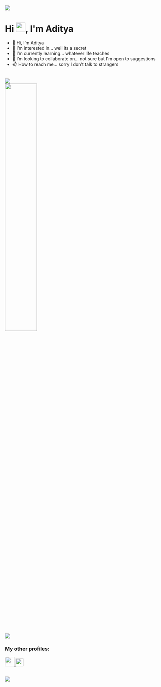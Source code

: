 <div>
  <a align="centre"  href="#"><img width="auto" height="auto" src="https://img1.hotstarext.com/image/upload/w_200,h_200,c_fill/feature/profile/5.png" height="175px" /></a>
</div>

<div>
  <h1 align="centre">Hi <img src="https://media.tenor.com/Wx9IEmZZXSoAAAAi/hi.gif" width="30px" height="30px">, I'm Aditya</h1>
</div>

<b></b>
- 👋 Hi, I’m Aditya
- 👀 I’m interested in... well its a secret
- 🌱 I’m currently learning... whatever life teaches
- 💞️ I’m looking to collaborate on... not sure but I'm open to suggestions
- 📫 How to reach me... sorry I don't talk to strangers

<br/>

<div><img src="https://github-readme-stats.vercel.app/api?username=imAdityaSatya&theme=react&hide_border=true">  
</div>  

<div>
<img width="45%" src="https://github-readme-stats.vercel.app/api/top-langs/?username=imAdityaSatya&layout=compact&langs_count=8&theme=react&hide_border=false">
</div>

<div>
<img src="http://github-readme-streak-stats.herokuapp.com?user=imAdityaSatya &theme=react &hide_border=true">
</div>
  
### My other profiles:
<div>
<a href="https://www.linkedin.com/in/aditya-satya-55174b1a5/"><img src="https://blog-assets.hootsuite.com/wp-content/uploads/2018/09/In-2C-54px-R.png" width="px" height="30px">
</a>  
<a href="https://auth.geeksforgeeks.org/user/adityasatya09/"><img src="https://media.geeksforgeeks.org/wp-content/uploads/20200716222246/Path-219.png" width="px" height="25px">
</a>
</div>

##
![](https://komarev.com/ghpvc/?username=imAdityaSatya&color=blue)

<!---
imAdityaSatya/imAdityaSatya is a ✨ special ✨ repository because its `README.md` (this file) appears on your GitHub profile.
You can click the Preview link to take a look at your changes.
--->
